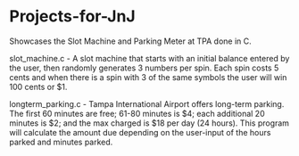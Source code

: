 # Projects-for-JnJ
Showcases the Slot Machine and Parking Meter at TPA done in C.

slot_machine.c - A slot machine that starts with an initial balance entered by
                 the user, then randomly generates 3 numbers per spin. Each spin
                 costs 5 cents and when there is a spin with 3 of the same symbols
                 the user will win 100 cents or $1.
                 
longterm_parking.c - Tampa International Airport offers long-term parking. The
                     first 60 minutes are free; 61-80 minutes is $4; each additional
                     20 minutes is $2; and the max charged is $18 per day (24 hours).
                     This program will calculate the amount due depending on the 
                     user-input of the hours parked and minutes parked.
